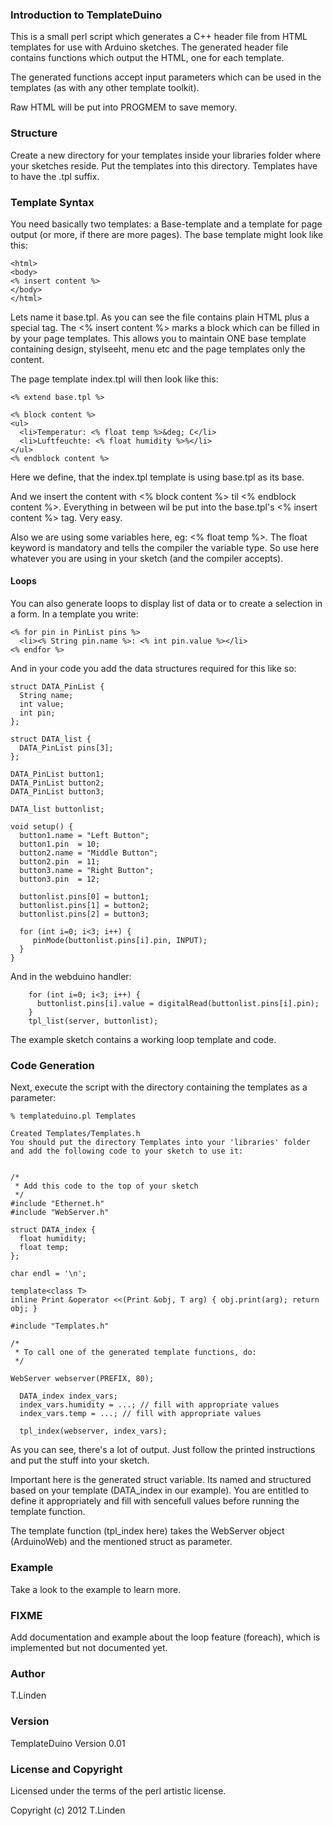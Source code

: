 ### Introduction to TemplateDuino

This is a small perl script which generates a C++ header
file from HTML templates for use with Arduino sketches.
The generated header file contains functions which output
the HTML, one for each template.

The generated functions accept input parameters which
can be used in the templates (as with any other template
toolkit).

Raw HTML will be put into PROGMEM to save memory.

### Structure

Create a new directory for your templates inside your libraries
folder where your sketches reside. Put the templates into this
directory. Templates have to have the .tpl suffix.

### Template Syntax

You need basically two templates: a Base-template and a template
for page output (or more, if there are more pages). The base template
might look like this:

```
<html>
<body>
<% insert content %>
</body>
</html>
```

Lets name it base.tpl. As you can see the file contains plain HTML plus a special
tag. The <% insert content %> marks a block which can be filled in by
your page templates. This allows you to maintain ONE base template containing
design, stylseeht, menu etc and the page templates only the content.

The page template index.tpl will then look like this:

```
<% extend base.tpl %>

<% block content %>
<ul>
  <li>Temperatur: <% float temp %>&deg; C</li>
  <li>Luftfeuchte: <% float humidity %>%</li>
</ul>
<% endblock content %>

```


Here we define, that the index.tpl template is using base.tpl as its base.

And we insert the content with <% block content %> til <% endblock content %>. Everything
in between wil be put into the base.tpl's <% insert content %> tag. Very easy.

Also we are using some variables here, eg: <% float temp %>. The float keyword is
mandatory and tells the compiler the variable type. So use here whatever you are
using in your sketch (and the compiler accepts).


#### Loops

You can also generate loops to display list of data or to create a selection
in a form. In a template you write:

```
<% for pin in PinList pins %>
  <li><% String pin.name %>: <% int pin.value %></li>
<% endfor %>
```

And in your code you add the data structures required for this like so:

```
struct DATA_PinList {
  String name;
  int value;
  int pin;
};

struct DATA_list {
  DATA_PinList pins[3];
};

DATA_PinList button1;
DATA_PinList button2;
DATA_PinList button3;

DATA_list buttonlist;

void setup() {
  button1.name = "Left Button";
  button1.pin  = 10;
  button2.name = "Middle Button";
  button2.pin  = 11;
  button3.name = "Right Button";
  button3.pin  = 12;
  
  buttonlist.pins[0] = button1;
  buttonlist.pins[1] = button2;
  buttonlist.pins[2] = button3;
  
  for (int i=0; i<3; i++) {
     pinMode(buttonlist.pins[i].pin, INPUT);
  }
}
```

And in the webduino handler:

```
    for (int i=0; i<3; i++) {
      buttonlist.pins[i].value = digitalRead(buttonlist.pins[i].pin);
    }
    tpl_list(server, buttonlist);
```

The example sketch contains a working loop template and code.

### Code Generation

Next, execute the script with the directory containing the templates as a parameter:

```
% templateduino.pl Templates 

Created Templates/Templates.h
You should put the directory Templates into your 'libraries' folder
and add the following code to your sketch to use it:


/*
 * Add this code to the top of your sketch
 */
#include "Ethernet.h"
#include "WebServer.h"

struct DATA_index {
  float humidity;
  float temp;
};

char endl = '\n';

template<class T>
inline Print &operator <<(Print &obj, T arg) { obj.print(arg); return obj; }

#include "Templates.h"

/*
 * To call one of the generated template functions, do:
 */

WebServer webserver(PREFIX, 80);

  DATA_index index_vars;
  index_vars.humidity = ...; // fill with appropriate values
  index_vars.temp = ...; // fill with appropriate values

  tpl_index(webserver, index_vars);

```

As you can see, there's a lot of output. Just follow the printed
instructions and put the stuff into your sketch.

Important here is the generated struct variable. Its named and structured
based on your template (DATA_index in our example). You are entitled to
define it appropriately and fill with sencefull values before running
the template function.

The template function (tpl_index here) takes the WebServer object (ArduinoWeb)
and the mentioned struct as parameter.

### Example

Take a look to the example to learn more.

### FIXME

Add documentation and example about the loop feature (foreach), which
is implemented but not documented yet.

### Author

T.Linden

### Version

TemplateDuino Version 0.01

### License and Copyright

Licensed under the terms of the perl artistic license.

Copyright (c) 2012 T.Linden

